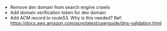 * Remove dev domain from search engine crawls
* Add domain verification token for dev domain
* Add ACM record to route53. Why is this needed? Ref: https://docs.aws.amazon.com/acm/latest/userguide/dns-validation.html
